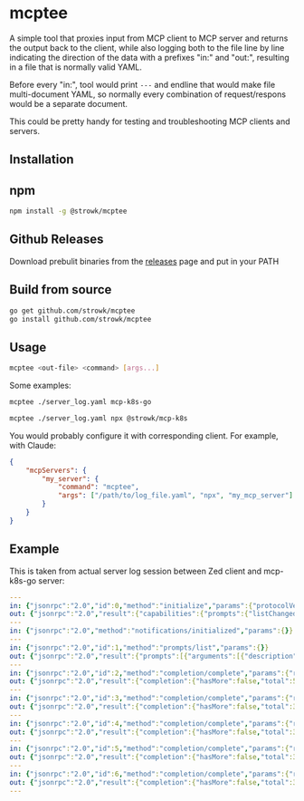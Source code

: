 # mcptee

A simple tool that proxies input from MCP client to MCP server and returns the output back to the client, while also logging both to the file line by line indicating the direction of the data with a prefixes "in:" and "out:", resulting in a file that is normally valid YAML.

Before every "in:", tool would print `---` and endline that would make file multi-document YAML, so normally every combination of request/respons would be a separate document.

This could be pretty handy for testing and troubleshooting MCP clients and servers.

## Installation

## npm

```bash
npm install -g @strowk/mcptee
```

## Github Releases

Download prebulit binaries from the [releases](https://github.com/strowk/mcptee/releases) page and put in your PATH

## Build from source

```bash
go get github.com/strowk/mcptee
go install github.com/strowk/mcptee
```

## Usage

```bash
mcptee <out-file> <command> [args...]
```

Some examples:
```bash
mcptee ./server_log.yaml mcp-k8s-go

mcptee ./server_log.yaml npx @strowk/mcp-k8s
```

You would probably configure it with corresponding client. For example, with Claude:

```json
{
    "mcpServers": {
        "my_server": {
            "command": "mcptee",
            "args": ["/path/to/log_file.yaml", "npx", "my_mcp_server"]
        }
    }
}
```

## Example

This is taken from actual server log session between Zed client and mcp-k8s-go server:

```yaml
---
in: {"jsonrpc":"2.0","id":0,"method":"initialize","params":{"protocolVersion":"2024-11-05","capabilities":{},"clientInfo":{"name":"Zed","version":"0.1.0"}}}
out: {"jsonrpc":"2.0","result":{"capabilities":{"prompts":{"listChanged":false},"resources":{"listChanged":false,"subscribe":false}},"protocolVersion":"2024-11-05","serverInfo":{"name":"mcp-k8s-go","version":"0.0.1"}},"id":0}
---
in: {"jsonrpc":"2.0","method":"notifications/initialized","params":{}}
---
in: {"jsonrpc":"2.0","id":1,"method":"prompts/list","params":{}}
out: {"jsonrpc":"2.0","result":{"prompts":[{"arguments":[{"description":"Namespace to list Pods from, defaults to all namespaces","name":"namespace","required":false}],"description":"List Kubernetes Pods with name and namespace in the current context","name":"list-k8s-pods"}]},"id":1}
---
in: {"jsonrpc":"2.0","id":2,"method":"completion/complete","params":{"ref":{"type":"ref/prompt","name":"list-k8s-pods"},"argument":{"name":"namespace","value":""}}}
out: {"jsonrpc":"2.0","result":{"completion":{"hasMore":false,"total":5,"values":["default","kube-node-lease","kube-public","kube-system","test"]}},"id":2}
---
in: {"jsonrpc":"2.0","id":3,"method":"completion/complete","params":{"ref":{"type":"ref/prompt","name":"list-k8s-pods"},"argument":{"name":"namespace","value":"k"}}}
out: {"jsonrpc":"2.0","result":{"completion":{"hasMore":false,"total":3,"values":["kube-node-lease","kube-public","kube-system"]}},"id":3}
---
in: {"jsonrpc":"2.0","id":4,"method":"completion/complete","params":{"ref":{"type":"ref/prompt","name":"list-k8s-pods"},"argument":{"name":"namespace","value":"ku"}}}
out: {"jsonrpc":"2.0","result":{"completion":{"hasMore":false,"total":3,"values":["kube-node-lease","kube-public","kube-system"]}},"id":4}
---
in: {"jsonrpc":"2.0","id":5,"method":"completion/complete","params":{"ref":{"type":"ref/prompt","name":"list-k8s-pods"},"argument":{"name":"namespace","value":"kub"}}}
out: {"jsonrpc":"2.0","result":{"completion":{"hasMore":false,"total":3,"values":["kube-node-lease","kube-public","kube-system"]}},"id":5}
---
in: {"jsonrpc":"2.0","id":6,"method":"completion/complete","params":{"ref":{"type":"ref/prompt","name":"list-k8s-pods"},"argument":{"name":"namespace","value":"kube"}}}
out: {"jsonrpc":"2.0","result":{"completion":{"hasMore":false,"total":3,"values":["kube-node-lease","kube-public","kube-system"]}},"id":6}
---

